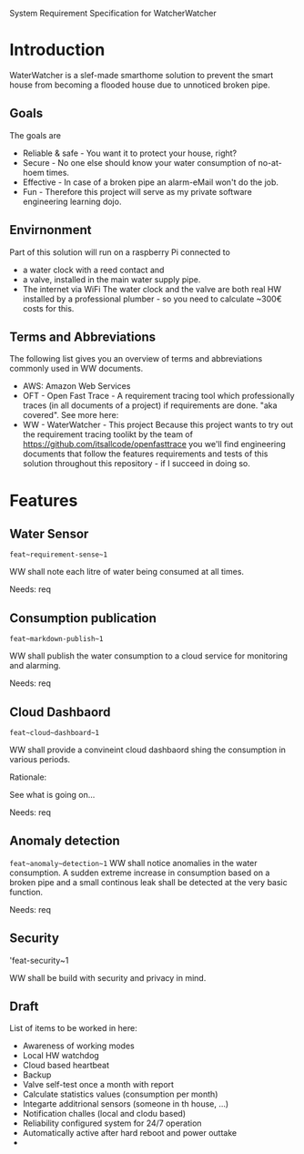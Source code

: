 
<head><link href="oft_spec.css" rel="stylesheet"></link></head>

System Requirement Specification for WatcherWatcher 

# Introduction
WaterWatcher is a slef-made smarthome solution to prevent the smart house from becoming a flooded house due to unnoticed broken pipe. 

## Goals
The goals are 
  * Reliable & safe - You want it to protect your house, right?
  * Secure - No one else should know your water consumption of no-at-hoem times.
  * Effective - In case of a broken pipe an alarm-eMail won't do the job. 
  * Fun - Therefore this project will serve as my private software engineering learning dojo.  

## Envirnonment 
Part of this solution will run on a raspberry Pi connected to 
* a water clock with a reed contact and 
* a valve, installed in the main water supply pipe. 
* The internet via WiFi 
The water clock and the valve are both real HW installed by a professional plumber - so you need to calculate ~300€ costs for this.  

## Terms and Abbreviations
The following list gives you an overview of terms and abbreviations commonly used in WW documents.
  * AWS: Amazon Web Services 
  * OFT - Open Fast Trace - A requirement tracing tool which professionally traces (in all documents of a project) if requirements are done. "aka covered". See more here:   
  * WW - WaterWatcher - This project 
  Because this project wants to try out the requirement tracing toolikt by the team of https://github.com/itsallcode/openfasttrace you we'll find engineering documents that follow the features requirements and tests of this solution throughout this repository - if I succeed in doing so. 
  
   

# Features

## Water Sensor 
`feat~requirement-sense~1`

WW shall note each litre of water being consumed at all times. 

Needs: req

## Consumption publication  
`feat~markdown-publish~1`

WW shall publish the water consumption to a cloud service for monitoring and alarming. 

Needs: req

## Cloud Dashbaord 
`feat~cloud~dashboard~1`

WW shall provide a convineint cloud dashbaord shing the consumption in various periods.  

Rationale:

See what is going on...

Needs: req

## Anomaly detection 
`feat~anomaly~detection~1`
WW shall notice anomalies in the water consumption. A sudden extreme increase in consumption based on a broken pipe and a small continous leak shall be detected at the very basic function. 

Needs: req

## Security 
'feat-security~1

WW shall be build with security and privacy in mind. 


## Draft
List of items to be worked in here: 
- Awareness of working modes
- Local HW watchdog
- Cloud based heartbeat 
- Backup 
- Valve self-test once a month with report 
- Calculate statistics values (consumption per month) 
- Integarte additrional sensors (someone in th house, ...) 
- Notification challes (local and clodu based) 
- Reliability configured system for 24/7 operation
- Automatically active after hard reboot and power outtake 
- 



